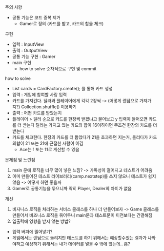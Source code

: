 
주의 사항
- 공통 기능은 코드 중복 제거 
  - Gamer로 정의 (카드를 받고, 카드의 합을 체크)

구현
- 입력 : InputView
- 출력 : OutputView
- 공통 기능 구현 : Gamer
- main 구현
  - how to solve 순차적으로 구현 및 commit

how to solve
- List<Card> cards = CardFactory.create(); 를 통해 카드 생성
- 입력 : 게임에 참여할 사람 입력
- 카드를 가져간다. 딜러와 플레이어에게 각각 2장씩 -> (어떻게 랜덤으로 가져가지?) Collection.shuffle() 이용하기
- 출력 : 어떤 카드를 받았는지
- 플레이어 > 딜러 순으로 카드를 한장씩 받겠냐고 물어보고 y 입력이 들어오면 카드를 더 받는다
  딜러는 가지고 있는 카드의 합이 16이하이면 무조건 한장의 카드를 더 받는다
- 카드를 체크한다. 한장의 카드를 더 뽑았다가 21을 초과하면 지는거, 돌리다가 카드의합이 21 또는 21에 근접한 사람이 이김
  * Ace는 1 또는 11로 계산할 수 있음 


문제점 및 느낀점
1. main 문에 로직을 너무 많이 넣은 느낌?
-> 가독성이 떨어지고 테스트가 어려움
2. 이미 만들어진 테스트 라이브러리(camp.nextstep)를 쓰지 않으니 테스트가 쉽지 않음
-> 어떻게 하면 좋을까
3. Gamer로 공통기능을 묶으니까 딱히 Player, Dealer의 차이가 없음 

개선 
1. 비지니스 로직을 처리하는 서비스 클래스를 하나 더 만들어보자 
-> Game 클래스를 만들어서 비즈니스 로직을 묶어두니 main문과 테스트문이 이전보다는 간결해짐 
2. 입출력에 영향을 받지 않는 방법?
- 입력 버퍼에 밀어넣기?
- 게임에서는 랜덤으로 돌리지만 테스트를 하기 위해서는 예상할수있는 결과가 나와야하고 예상하기 위해서는 내가 데이터를 넣을 수 밖에 없는데.. 흠? 

